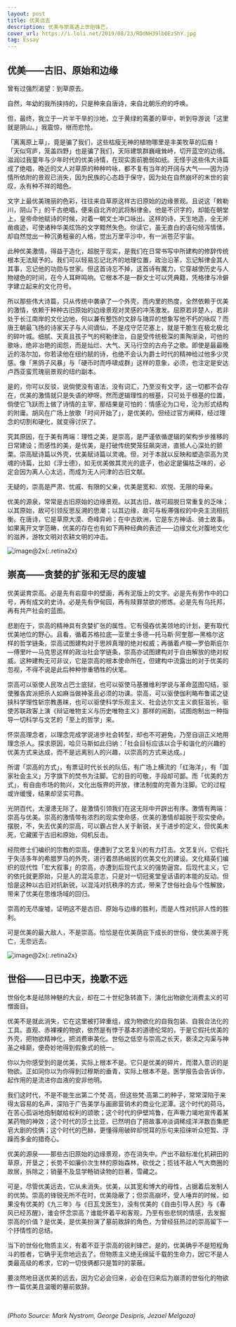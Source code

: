 ```yaml
---
layout: post
title: 优美远去
description: 优美与崇高遇上世俗锋芒。
cover_url: https://i.loli.net/2019/08/23/RDdNH39lbOEzShY.jpg
tag: Essay
---
```


## 优美——古旧、原始和边缘

曾有过强烈渴望：到草原去。

自然，年幼的我所挟持的，只是种来自唐诗，来自北朝乐府的呼唤。

但，最终，我立于一片半干旱的沙地，立于黄绿的蔫萎的草中，听到导游说「这里就是阴山。」我震惊，继而悲怆。

「离离原上草」，竟是骗了我们，这些枯瘦无神的植物哪里是丰美牧草的后裔！「天似穹庐，笼盖四野」也是骗了我们，天际建筑群巍峨耸峙，切开蓝空的边境。滋润过我童年与少年时代的优美诗情，在现实面前脆弱如纸。无怪乎这些伟大诗篇成了绝唱，晚近的文人对草原的种种吟咏，都不复有当年的开阔与大气——因为诗情所依附的景观已消失，因为民族的心态趋于保守，因为处在自然崩坏的末世的哀叹，永有种不祥的暗色。

文字上最优美瑰丽的色彩，往往来自草原这样古旧原始的边缘景观。且说这「敕勒川，阴山下」的千古绝唱，便来自北齐的武将斛律金。他是不识字的，却能在朝堂上，皇帝命他赋诗的时候，对着一朝文士冲口咏出。这样的诗，天生地造，全无斧凿痕迹，可使诸种华美炫饰的文字黯然失色。你读它，虽无直白的语句倾泻情愫，却自然觉出一种沉勇粗豪的人格，觉出万里平沙中，有一派苍茫宇宙。

此种优美激情，得益于造化，超脱于现实，是我们在日常书写中所建构的修辞传统根本无法赋予的。我们可以轻易忘记北齐的地理位置，政治沿革，忘记斛律金其人其事，忘记他的功勋与世家。但这首诗忘不掉，这首诗有魔力，它穿越使历史与人物褪色的时间，在今人耳畔鸣响。它根本不是一群文士可以凭典籍，凭格律与冷僻字建立起来的文化符号。

所以那些伟大诗篇，只从传统中袭承了一个外壳，而内里的热度，全然依赖于优美的激情，依赖于种种古旧原始的边缘景观对灵感的冲荡激发。屈原若非楚人，若非处于长江南岸的文化边地，何以兼有整饬的文辞与瑰异的想象写他不朽的咏叹？而唐王朝最飞扬的诗家天子与人间谪仙，不是戍守茫茫塞上，就是干脆生在极北极北的碎叶城。细腻、天真且孩子气的柯勒律治，自是受传统极深的熏陶渐染，可他的歌咏，绝非冶艳的闺怨，而是灿烂、大气、天马行空的古舟子之歌。即使是最最晚近的洛尔加，你若读他在纽约赋的诗，也绝不会认为爵士时代的精神给过他多少灵感。像「黑鸽子风暴」与「硬币时而呼啸成群」这样的意象，必须，也注定是安达卢西亚蛮荒瑰丽景观的纽约副本。

是的，你可以反驳，说倘使没有语法，没有词汇，乃至没有文字，这一切都不会存在，优美的激情就只是失语的咿呀。然而逻辑理性的根基，只可处于根基的位置，倘使它飞跃而上做了诗情的主宰，那结果是可怕的：情感沦为口号，沦为形式结构的附庸。胡风在广场上放歌「时间开始了」，是优美的。但经过官方阐释，经过理念的切割和硬化，就变得讨厌了。

究其原因，在于美有两端：理性之美，是崇高，是严谨依循逻辑的架构步步推移的日常建设；而感性的美，是优美，是打破传统樊笼狂飙突进，直抵人心深处的颤栗。崇高赋诗篇以外壳，优美赋诗篇以灵魂。但，对于本就以反映和塑造崇高为灵魂的诗篇，比如《浮士德》，如无优美做其灵光的底子，也必定是偏枯乏味的，必定会因为离人心太远，而成为无人问津的古旧文献。

无疑的，崇高是严肃、忧戚、有限的父亲，优美是宽和、欢悦、无限的母亲。

优美的源泉，常常是古旧原始的边缘景观。以其古旧，故可超脱日常重复的乏味；以其原始，故可引领反思反溯的思潮；以其边缘，故可与板滞强权的中央主流相抗衡。在唐诗，它是草原大漠、奇峰异岭；在中古欧洲，它是东方神话、骑士故事。如果离开文学范畴，优美的存在也有如下两种经典的表述——边缘文化对腹地文化的滋养，游牧文明对农耕文明的冲击。

![image@2x](https://i.loli.net/2019/08/23/wVqMHPrEItd146h.jpg){:.retina2x}

## 崇高——贪婪的扩张和无尽的废墟

优美诞育崇高。必是先有岩窟中的壁画，再有泥版上的文字。必是先有劳作中的口号，再有成文的史诗。必是先有伊甸园，再有赎罪禁欲的修炼。必是先有乌托邦，再有共产社会的蓝图。

悲剧在于，崇高的精神具有贪婪扩张的属性。它有侵吞优美领地的计划，更有取代优美地位的野心。且看，循着苏格拉底—亚里士多德—托马斯·阿奎那—黑格尔这样的哲学链条，崇高试图建构对于思辨真理的绝对权威；再循着卢梭—罗伯斯庇尔—傅里叶—马克思这样的政治社会学链条，崇高亦试图建构对于自由解放的绝对权威。这种建构无可非议，它是崇高的根本使命所在，但建构中流露出的对于优美的忽视，不得不说是此后种种惨重牺牲的伏笔。

崇高可以驱使人民攻占巴士底狱，也可以驱使马基雅维利学说与革命蓝图勾结，驱使雅各宾派把杀人如麻当做神圣且必须的功课。崇高，可以驱使伽利略布鲁诺之徒挟科学理性斩宗教愚昧，也可以驱使科学乐观主义、社会达尔文主义疯狂滋长，驱使苏联政客上演《辩证唯物主义与历史唯物主义》那样的闹剧，试图炮制出一种指导一切科学与文艺的「至上的哲学」来。

怀崇高理念者，以理念完成学说进步社会转型，却也不可避免，乃至自诩正义地用理念杀人。探求原因，哈贝马斯如此归纳：「社会目标应该以合乎和谐化的兴趣的优美方式来达成，而不是远离别人的兴趣，以崇高的方式来达成。」

所谓「崇高的方式」，有票证时代长长的队伍，有广场上横流的「红海洋」，有「国家社会主义」万字旗下的焚书为注脚。它的目的可敬，手段却可鄙。而「优美的方式」，有自由市场的勃兴，文化出版界的开放，律法制度的完善为注脚。它的过程或许缓慢，结果却坚实可靠。

光阴百代，太漫漶无际了。是激情引领我们在这无际中开辟出有序。激情有两端：崇高与优美。崇高的激情带有浓烈的现实使命感，优美的激情却超脱于现实使命。摆脱，不，失去优美的崇高，可以霸占世人关于新锐，关于进步的定义，但优美未死，它藏匿于古旧和原始，伺机反击。

经院修士们编织的宗教的崇高，便遭到了文艺复兴的有力打击。文艺复兴，它假托于失活多年的希腊罗马的外壳，进行着昂扬峭拔的优美文化的建设。文化精英们编织的现代性「宏大叙事」的崇高，亦遭到后现代主义的强势逼宫。后现代主义，它的依托就更原始，只是人的混沌意志，只是对一切冠冕堂皇话语的本能的反动。但恰是这种以古旧对抗新锐，以混沌对抗秩序的方式，带来了世俗社会与个性解放，带来了优美在思维场域的回归。

崇高的无尽废墟，证明这不是古旧、原始与边缘的胜利，而是人性对抗非人性的胜利。

可是优美的最大敌人，不是崇高。恰恰是在优美荫庇下成长的世俗，使优美濒于死亡，无奈远去。

![image@2x](https://i.loli.net/2019/08/23/D3Ikmj1vzyRQSB6.jpg){:.retina2x}

## 世俗——日已中天，挽歌不远

世俗化本是祛除神魅的大业，却在二十世纪急转直下，演化出物欲化消费主义的可憎面目。

优美不是就此消失，它在这里被打碎重组，成为物欲化的自我包装、自我合法化的工具。直观、赤裸裸的物欲，依然是有悖于基本的道德伦常的，于是它假托优美的外壳，把物欲精神化，把消费审美化。世俗之低空与崇高之长天，亵渎之沟渠与神圣之峰巅，便奇妙地得到假象式的统一。

你以为你感受到的是优美，实际上根本不是。它只是优美的碎片，而潜入意识的是物欲。正如同你以为你得到过穆斯的垂青，实际上根本不是。医学报告会告诉你，起作用的是流进你血液的安非他明。

我们这时代，不是不能生出第二个梵·高，但这些梵·高第二的种子，常常深陷于来得太容易的名声，深陷于广告美学与画廊营销术的商业化泥潭。这个时代的荷马，在苦心孤诣地炮制献给权利的颂歌；这个时代的伊壁鸠鲁，在声嘶力竭地宣传着某某药物的神效；这个时代的莎士比亚，已然明白了把故事冲淡调稀成洋洋数百集肥皂大剧的伎俩；这个时代的巴赫，更懂得用破碎却悦耳的乐句来招徕听众短暂、浮躁而多金的猎奇心。

优美的源泉——那些古旧原始的边缘景观，亦在消失中。产出不敌标准化机耕田的草原，开垦之；长势不如廉价次生林的原始森林，砍伐之；揽钱不敌人气大商圈的故居，拆除之；销量不及显学畅销读物的巨著，雪藏之。

可是，尽管优美远去，它从未消失。优美，以其宽和博大的母性，占据着后发制人的优势。崇高的锋锐无所不在时，优美隐蔽了；但崇高崩坏，受人唾弃的时候，如果没有优美的《九三年》与《日瓦戈医生》，没有优美的《自由引导人民》与《春风已经苏醒》，谁会怀念崇高？谁能怀着平和客观，乃至有些悲悯的情感，去发掘崇高的价值？是优美，是优美扮演了墓前致辞的角色，为曾经狂热过的崇高留下一个抒情性的总结。

当下的世俗化物质主义，有着不亚于崇高的锐利锋芒。是的，优美确乎不是短程角斗的胜者，它确乎无奈地远去了。但物质主义绝无绵延千载的生命力，因它不是人类最高级的希求，它的一切伎俩都只是暂时的蒙蔽。

要淡然地目送优美的远去，因为它必会归来，必会在归来后为崩溃的世俗化的物欲作一篇优美且温暖的墓前致辞。

&emsp;  
&emsp;  
*(Photo Source: Mark Nystrom, George Desipris, Jezael Melgoza)*

